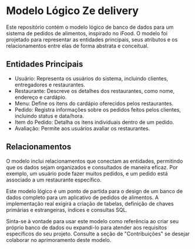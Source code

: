 # Modelo Lógico Ze delivery

Este repositório contém o modelo lógico de banco de dados para um sistema de pedidos de alimentos, inspirado no iFood. O modelo foi projetado para representar as entidades principais, seus atributos e os relacionamentos entre elas de forma abstrata e conceitual.

## Entidades Principais

- Usuário: Representa os usuários do sistema, incluindo clientes, entregadores e restaurantes.
- Restaurante: Descreve os detalhes dos restaurantes, como nome, endereço e cardápio.
- Menu: Define os itens do cardápio oferecidos pelos restaurantes.
- Pedido: Registra informações sobre os pedidos feitos pelos clientes, incluindo status e data/hora.
- Item do Pedido: Detalha os itens individuais dentro de um pedido.
- Avaliação: Permite aos usuários avaliar os restaurantes.

## Relacionamentos

O modelo inclui relacionamentos que conectam as entidades, permitindo que os dados sejam organizados e consultados de maneira eficaz. Por exemplo, um usuário pode fazer muitos pedidos, e um pedido está associado a um restaurante específico.

Este modelo lógico é um ponto de partida para o design de um banco de dados completo para um aplicativo de pedidos de alimentos. A implementação real exigirá a criação de tabelas, definição de chaves primárias e estrangeiras, índices e consultas SQL.

Sinta-se à vontade para usar este modelo como referência ao criar seu próprio banco de dados ou expandi-lo para atender aos requisitos específicos do seu projeto. Consulte a seção de "Contribuições" se desejar colaborar no aprimoramento deste modelo.
